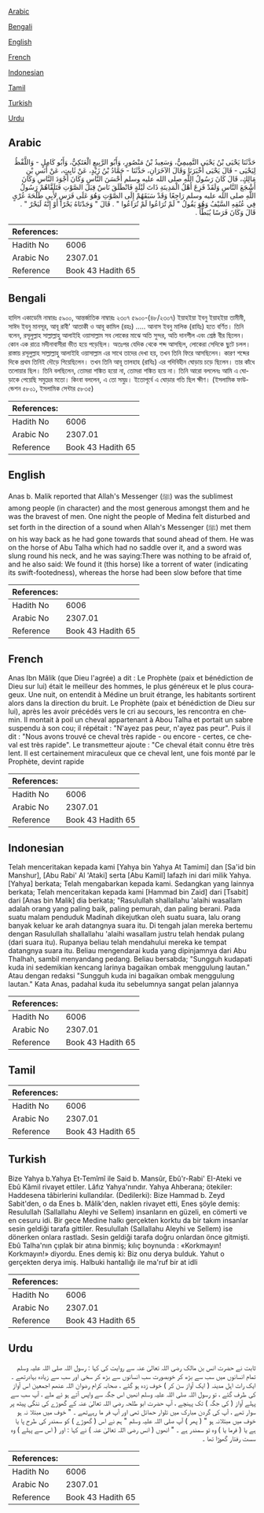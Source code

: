 [Arabic](#arabic)

[Bengali](#bengali)

[English](#english)

[French](#french)

[Indonesian](#indonesian)

[Tamil](#tamil)

[Turkish](#turkish)

[Urdu](#urdu)

## Arabic


<div dir="rtl" lang="ar" style={{fontSize:'larger',backgroundColor:'#f8f9fa',padding:20}}>
حَدَّثَنَا يَحْيَى بْنُ يَحْيَى التَّمِيمِيُّ، وَسَعِيدُ بْنُ مَنْصُورٍ، وَأَبُو الرَّبِيعِ الْعَتَكِيُّ، وَأَبُو كَامِلٍ - وَاللَّفْظُ لِيَحْيَى - قَالَ يَحْيَى أَخْبَرَنَا وَقَالَ الآخَرَانِ، حَدَّثَنَا - حَمَّادُ بْنُ زَيْدٍ، عَنْ ثَابِتٍ، عَنْ أَنَسِ بْنِ مَالِكٍ، قَالَ كَانَ رَسُولُ اللَّهِ صلى الله عليه وسلم أَحْسَنَ النَّاسِ وَكَانَ أَجْوَدَ النَّاسِ وَكَانَ أَشْجَعَ النَّاسِ وَلَقَدْ فَزِعَ أَهْلُ الْمَدِينَةِ ذَاتَ لَيْلَةٍ فَانْطَلَقَ نَاسٌ قِبَلَ الصَّوْتِ فَتَلَقَّاهُمْ رَسُولُ اللَّهِ صلى الله عليه وسلم رَاجِعًا وَقَدْ سَبَقَهُمْ إِلَى الصَّوْتِ وَهُوَ عَلَى فَرَسٍ لأَبِي طَلْحَةَ عُرْىٍ فِي عُنُقِهِ السَّيْفُ وَهُوَ يَقُولُ ‏"‏ لَمْ تُرَاعُوا لَمْ تُرَاعُوا ‏"‏ ‏.‏ قَالَ ‏"‏ وَجَدْنَاهُ بَحْرًا أَوْ إِنَّهُ لَبَحْرٌ ‏"‏ ‏.‏ قَالَ وَكَانَ فَرَسًا يُبَطَّأُ ‏.‏
</div>
<div style={{backgroundColor:'#f8f9fa',padding:20, marginBottom: 10}}><table> <thead> <tr> <th>References:</th> <th></th> </tr> </thead> <tbody><tr><td>Hadith No</td><td>6006</td></tr><tr><td>Arabic No</td><td>2307.01</td></tr><tr><td>Reference</td><td>Book 43 Hadith 65</td></tr></tbody></table></div>

## Bengali


<div dir="ltr" lang="bn" style={{fontSize:'larger',backgroundColor:'#f8f9fa',padding:20}}>
হাদিস একাডেমি নাম্বারঃ ৫৯০০, আন্তর্জাতিক নাম্বারঃ ২৩০৭ ৫৯০০-(৪৮/২৩০৭) ইয়াহইয়া ইবনু ইয়াহইয়া তামীমী, সাঈদ ইবনু মানসূর, আবূ রাবী' আতাকী ও আবূ কামিল (রহঃ) ..... আনাস ইবনু মালিক (রাযিঃ) হতে বর্ণিত। তিনি বলেন, রসূলুল্লাহ সাল্লাল্লাহু আলাইহি ওয়াসাল্লাম সব লোকের মাঝে অতি সুন্দর, অতি দানশীল এবং শ্রেষ্ঠ বীর ছিলেন। কোন এক রাত্রে মদীনাবাসীরা ভীত হয়ে পড়েছিল। অতঃপর যেদিক থেকে শব্দ আসছিল, লোকেরা সেদিকে ছুটে চলল। রাস্তায় রসূলুল্লাহ সাল্লাল্লাহু আলাইহি ওয়াসাল্লাম এর সাথে তাদের দেখা হয়, তখন তিনি ফিরে আসছিলেন। কারণ শব্দের দিকে প্রথম তিনিই দৌড়ে গিয়েছিলেন। তখন তিনি আবূ তালহাহ (রাযিঃ) এর গদিবিহীন ঘোড়ায় চড়ে ছিলেন। তার কাঁধে তলোয়ার ছিল। তিনি বলছিলেন, তোমরা শঙ্কিত হয়ো না, তোমরা শঙ্কিত হয়ে না। তিনি আরো বললেনঃ আমি এ ঘোড়াকে পেয়েছি সমুদ্রের মতো। কিংবা বললেন, এ তো সমুদ্র। ইতোপূর্বে এ ঘোড়ার গতি ছিল ক্ষীণ। (ইসলামিক ফাউন্ডেশন ৫৮০১, ইসলামিক সেন্টার ৫৮৩৫)
</div>
<div style={{backgroundColor:'#f8f9fa',padding:20, marginBottom: 10}}><table> <thead> <tr> <th>References:</th> <th></th> </tr> </thead> <tbody><tr><td>Hadith No</td><td>6006</td></tr><tr><td>Arabic No</td><td>2307.01</td></tr><tr><td>Reference</td><td>Book 43 Hadith 65</td></tr></tbody></table></div>

## English


<div dir="ltr" lang="en" style={{fontSize:'larger',backgroundColor:'#f8f9fa',padding:20}}>
Anas b. Malik reported that Allah's Messenger (ﷺ) was the sublimest among people (in character) and the most generous amongst them and he was the bravest of men. One night the people of Medina felt disturbed and set forth in the direction of a sound when Allah's Messenger (ﷺ) met them on his way back as he had gone towards that sound ahead of them. He was on the horse of Abu Talha which had no saddle over it, and a sword was slung round his neck, and he was saying:There was nothing to be afraid of, and he also said: We found it (this horse) like a torrent of water (indicating its swift-footedness), whereas the horse had been slow before that time
</div>
<div style={{backgroundColor:'#f8f9fa',padding:20, marginBottom: 10}}><table> <thead> <tr> <th>References:</th> <th></th> </tr> </thead> <tbody><tr><td>Hadith No</td><td>6006</td></tr><tr><td>Arabic No</td><td>2307.01</td></tr><tr><td>Reference</td><td>Book 43 Hadith 65</td></tr></tbody></table></div>

## French


<div dir="ltr" lang="fr" style={{fontSize:'larger',backgroundColor:'#f8f9fa',padding:20}}>
Anas Ibn Mâlik (que Dieu l'agrée) a dit : Le Prophète (paix et bénédiction de Dieu sur lui) était le meilleur des hommes, le plus généreux et le plus courageux. Une nuit, on entendit à Médine un bruit étrange, les habitants sortirent alors dans la direction du bruit. Le Prophète (paix et bénédiction de Dieu sur lui), après les avoir précédés vers le cri au secours, les rencontra en chemin. Il montait à poil un cheval appartenant à Abou Talha et portait un sabre suspendu à son cou; il répétait : "N'ayez pas peur, n'ayez pas peur". Puis il dit : "Nous avons trouvé ce cheval très rapide - ou encore - certes, ce cheval est très rapide". Le transmetteur ajoute : "Ce cheval était connu être très lent. Il est certainement miraculeux que ce cheval lent, une fois monté par le Prophète, devint rapide
</div>
<div style={{backgroundColor:'#f8f9fa',padding:20, marginBottom: 10}}><table> <thead> <tr> <th>References:</th> <th></th> </tr> </thead> <tbody><tr><td>Hadith No</td><td>6006</td></tr><tr><td>Arabic No</td><td>2307.01</td></tr><tr><td>Reference</td><td>Book 43 Hadith 65</td></tr></tbody></table></div>

## Indonesian


<div dir="ltr" lang="id" style={{fontSize:'larger',backgroundColor:'#f8f9fa',padding:20}}>
Telah menceritakan kepada kami [Yahya bin Yahya At Tamimi] dan [Sa'id bin Manshur], [Abu Rabi' Al 'Ataki] serta [Abu Kamil] lafazh ini dari milik Yahya. [Yahya] berkata; Telah mengabarkan kepada kami. Sedangkan yang lainnya berkata; Telah menceritakan kepada kami [Hammad bin Zaid] dari [Tsabit] dari [Anas bin Malik] dia berkata; "Rasulullah shallallahu 'alaihi wasallam adalah orang yang paling baik, paling pemurah, dan paling berani. Pada suatu malam penduduk Madinah dikejutkan oleh suatu suara, lalu orang banyak keluar ke arah datangnya suara itu. Di tengah jalan mereka bertemu dengan Rasulullah shallallahu 'alaihi wasallam justru telah hendak pulang (dari suara itu). Rupanya beliau telah mendahului mereka ke tempat datangnya suara itu. Beliau mengendarai kuda yang dipinjamnya dari Abu Thalhah, sambil menyandang pedang. Beliau bersabda; "Sungguh kudapati kuda ini sedemikian kencang larinya bagaikan ombak menggulung lautan." Atau dengan redaksi "Sungguh kuda ini bagaikan ombak menggulung lautan." Kata Anas, padahal kuda itu sebelumnya sangat pelan jalannya
</div>
<div style={{backgroundColor:'#f8f9fa',padding:20, marginBottom: 10}}><table> <thead> <tr> <th>References:</th> <th></th> </tr> </thead> <tbody><tr><td>Hadith No</td><td>6006</td></tr><tr><td>Arabic No</td><td>2307.01</td></tr><tr><td>Reference</td><td>Book 43 Hadith 65</td></tr></tbody></table></div>

## Tamil


<div dir="ltr" lang="ta" style={{fontSize:'larger',backgroundColor:'#f8f9fa',padding:20}}>

</div>
<div style={{backgroundColor:'#f8f9fa',padding:20, marginBottom: 10}}><table> <thead> <tr> <th>References:</th> <th></th> </tr> </thead> <tbody><tr><td>Hadith No</td><td>6006</td></tr><tr><td>Arabic No</td><td>2307.01</td></tr><tr><td>Reference</td><td>Book 43 Hadith 65</td></tr></tbody></table></div>

## Turkish


<div dir="ltr" lang="tr" style={{fontSize:'larger',backgroundColor:'#f8f9fa',padding:20}}>
Bize Yahya b.Yahya Et-Temîmî ile Said b. Mansûr, Ebû'r-Rabi' EI-Ateki ve Ebû Kâmil rivayet ettiler. Lâfız Yahya'nındır. Yahya Ahberana; ötekiler: Haddesena tâbirlerini kullandılar. (Dedilerki): Bize Hammad b. Zeyd Sabit'den, o da Enes b. Mâlik'den, naklen rivayet etti, Enes şöyle demiş: Resulullah (Sallallahu Aleyhi ve Sellem) insanların en güzeli, en cömerti ve en cesuru idi. Bir gece Medine halkı gerçekten korktu da bir takım insanlar sesin geldiği tarafa gittiler. Resulullah (Sallallahu Aleyhi ve Sellem) ise dönerken onlara rastladı. Sesin geldiği tarafa doğru onlardan önce gitmişti. Ebû Talha'nın çıplak bir atına binmiş; kılıç boynunda : «Korkmayın! Korkmayın!» diyordu. Enes demiş ki: Biz onu derya bulduk. Yahut o gerçekten derya imiş. Halbuki hantallığı ile ma'ruf bir at idli
</div>
<div style={{backgroundColor:'#f8f9fa',padding:20, marginBottom: 10}}><table> <thead> <tr> <th>References:</th> <th></th> </tr> </thead> <tbody><tr><td>Hadith No</td><td>6006</td></tr><tr><td>Arabic No</td><td>2307.01</td></tr><tr><td>Reference</td><td>Book 43 Hadith 65</td></tr></tbody></table></div>

## Urdu


<div dir="rtl" lang="ur" style={{fontSize:'larger',backgroundColor:'#f8f9fa',padding:20}}>
ثابت نے حضرت انس بن مالک رضی اللہ تعالیٰ عنہ سے روایت کی کہا : رسول اللہ صلی اللہ علیہ وسلم تمام انسانوں میں سب سے بڑھ کر خوبصورت سب انسانوں سے بڑھ کر سخی اور سب سے زیادہ بہادرتھے ۔ ایک رات اہل مدینہ ( ایک آواز سن کر ) خوف زدہ ہو گئے ، صحابہ کرام رضوان اللہ عنھم اجمعین اس آواز کی طرف گئے ، تو رسول اللہ صلی اللہ علیہ وسلم انھیں اس جگہ سے واپس آتے ہو ئے ملے ، آپ سب سے پہلے آواز ( کی جگہ ) تک پہنچے ، آپ حضرت ابو طلحہ رضی اللہ تعالیٰ عنہ کے گھوڑے کی ننگی پیٹھ پر سوار تھے ، آپ کی گردن مبارک میں تلوار حمائل تھی اور آپ فر ما رہےتھے ۔ " خوف میں مبتلا نہ ہو خوف میں مبتلانہ ہو " ( پھر ) آپ صلی اللہ علیہ وسلم " ہم نے اس ( گھوڑے ) کو سمندر کی طرح پا یا ہے یا ( فرما یا ) وہ تو سمندر ہے ۔ " انھوں ( انس رضی اللہ تعالیٰ عنہ ) نے کہا : اور ( اس سے پہلے ) وہ سست رفتار گھوڑا تھا ۔
</div>
<div style={{backgroundColor:'#f8f9fa',padding:20, marginBottom: 10}}><table> <thead> <tr> <th>References:</th> <th></th> </tr> </thead> <tbody><tr><td>Hadith No</td><td>6006</td></tr><tr><td>Arabic No</td><td>2307.01</td></tr><tr><td>Reference</td><td>Book 43 Hadith 65</td></tr></tbody></table></div>
